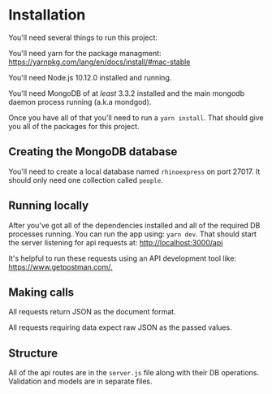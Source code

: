 # Installation

You'll need several things to run this project:

You'll need yarn for the package managment: <https://yarnpkg.com/lang/en/docs/install/#mac-stable>

You'll need Node.js 10.12.0 installed and running.

You'll need MongoDB of at *least* 3.3.2 installed and the main mongodb daemon process running (a.k.a mondgod).

Once you have all of that you'll need to run a `yarn install`. That should give you all of the packages for this project.

## Creating the MongoDB database

You'll need to create a local database named `rhinoexpress` on port 27017. It should only need one collection called `people`.

## Running locally

After you've got all of the dependencies installed and all of the required DB processes running. You can run the app using: `yarn dev`. That should start the server listening for api requests at: <http://localhost:3000/api>

It's helpful to run these requests using an API development tool like: <https://www.getpostman.com/.>

## Making calls

All requests return JSON as the document format.

All requests requiring data expect raw JSON as the passed values.

## Structure

All of the api routes are in the `server.js` file along with their DB operations. Validation and models are in separate files.

